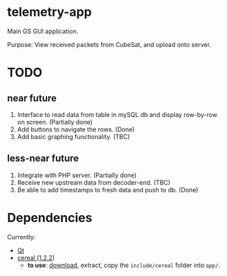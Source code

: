 # telemetry-app

Main GS GUI application.

Purpose: View received packets from CubeSat, and upload onto server.

# TODO

## near future

1. Interface to read data from table in mySQL db and display row-by-row on screen. (Partially done)
2. Add buttons to navigate the rows. (Done)
3. Add basic graphing functionality. (TBC)

## less-near future

1. Integrate with PHP server. (Partially done)
2. Receive new upstream data from decoder-end. (TBC)
3. Be able to add timestamps to fresh data and push to db. (Done)

# Dependencies

Currently:

* [Qt](https://www.qt.io)
* [cereal (1.2.2)](https://uscilab.github.io/cereal)
	* **to use**: [download](https://github.com/USCiLab/cereal/releases/tag/v1.2.2), extract, copy the `include/cereal` folder into `app/`.
